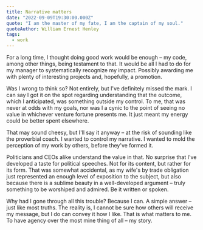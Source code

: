 ```yaml
---
title: Narrative matters
date: "2022-09-09T19:30:00.000Z"
quote: "I am the master of my fate, I am the captain of my soul."
quoteAuthor: William Ernest Henley
tags:
  - work
---
```


For a long time, I thought doing good work would be enough – my code, among other things, being testament to that. It would be all I had to do for my manager to systematically recognize my impact. Possibly awarding me with plenty of interesting projects and, hopefully, a promotion.

Was I wrong to think so? Not entirely, but I've definitely missed the mark. I can say I got it on the spot regarding understanding that the outcome, which I anticipated, was something outside my control. To me, that was never at odds with my goals, nor was I a cynic to the point of seeing no value in whichever venture fortune presents me. It just meant my energy could be better spent elsewhere.

That may sound cheesy, but I'll say it anyway – at the risk of sounding like the proverbial coach. I wanted to control my narrative. I wanted to mold the perception of my work by others, before they've formed it.

Politicians and CEOs alike understand the value in that. No surprise that I've developed a taste for political speeches. Not for its content, but rather for its form. That was somewhat accidental, as my wife's by trade obligation just represented an enough level of exposition to the subject, but also because there is a sublime beauty in a well-developed argument – truly something to be worshiped and admired. Be it written or spoken.

Why had I gone through all this trouble? Because I can. A simple answer – just like most truths. The reality is, I cannot be sure how others will receive my message, but I do can convey it how I like. That is what matters to me. To have agency over the most mine thing of all – my story.